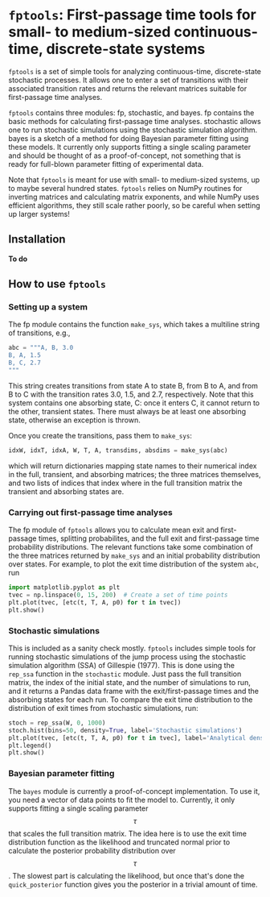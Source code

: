 # `fptools`: First-passage time tools for small- to medium-sized continuous-time, discrete-state systems

`fptools` is a set of simple tools for analyzing continuous-time, discrete-state
stochastic processes. It allows one to enter a set of transitions with their
associated transition rates and returns the relevant matrices suitable for
first-passage time analyses.

`fptools` contains three modules: fp, stochastic, and bayes. fp contains the
basic methods for calculating first-passage time analyses. stochastic allows
one to run stochastic simulations using the stochastic simulation algorithm.
bayes is a sketch of a method for doing Bayesian parameter fitting using these
models. It currently only supports fitting a single scaling parameter and
should be thought of as a proof-of-concept, not something that is ready for
full-blown parameter fitting of experimental data.

Note that `fptools` is meant for use with small- to medium-sized systems, up to
maybe several hundred states. `fptools` relies on NumPy routines for inverting
matrices and calculating matrix exponents, and while NumPy uses efficient
algorithms, they still scale rather poorly, so be careful when setting up
larger systems!

## Installation
**To do**

## How to use `fptools`
### Setting up a system
The fp module contains the function `make_sys`, which takes a multiline string
of transitions, e.g.,
```python
abc = """A, B, 3.0
B, A, 1.5
B, C, 2.7
"""
```
This string creates transitions from state A to state B, from B to A, and from
B to C with the transition rates 3.0, 1.5, and 2.7, respectively. Note that
this system contains one absorbing state, C: once it enters C, it cannot return
to the other, transient states. There must always be at least one absorbing
state, otherwise an exception is thrown.

Once you create the transitions, pass them to `make_sys`:
```python
idxW, idxT, idxA, W, T, A, transdims, absdims = make_sys(abc)
```
which will return dictionaries mapping state names to their numerical index in
the full, transient, and absorbing matrices; the three matrices themselves, and
two lists of indices that index where in the full transition matrix the
transient and absorbing states are.

### Carrying out first-passage time analyses
The fp module of `fptools` allows you to calculate mean exit and first-passage
times, splitting probabilites, and the full exit and first-passage time
probability distributions. The relevant functions take some combination of the
three matrices returned by `make_sys` and an initial probability distribution
over states. For example, to plot the exit time distribution of the system `abc`, run
```python
import matplotlib.pyplot as plt
tvec = np.linspace(0, 15, 200)  # Create a set of time points
plt.plot(tvec, [etc(t, T, A, p0) for t in tvec])
plt.show()
```

### Stochastic simulations
This is included as a sanity check mostly. `fptools` includes simple tools for
running stochastic simulations of the jump process using the stochastic
simulation algorithm (SSA) of Gillespie (1977). This is done using the `rep_ssa`
function in the `stochastic` module. Just pass the full transition matrix, the
index of the initial state, and the number of simulations to run, and it
returns a Pandas data frame with the exit/first-passage times and the absorbing
states for each run. To compare the exit time distribution to the distribution
of exit times from stochastic simulations, run:
```python
stoch = rep_ssa(W, 0, 1000)
stoch.hist(bins=50, density=True, label='Stochastic simulations')
plt.plot(tvec, [etc(t, T, A, p0) for t in tvec], label='Analytical density')
plt.legend()
plt.show()
```

### Bayesian parameter fitting
The `bayes` module is currently a proof-of-concept implementation. To use it,
you need a vector of data points to fit the model to. Currently, it only
supports fitting a single scaling parameter $$\tau$$ that scales the full
transition matrix. The idea here is to use the exit time distribution function
as the likelihood and truncated normal prior to calculate the posterior
probability distribution over $$\tau$$. The slowest part is calculating the
likelihood, but once that's done the `quick_posterior` function gives you the
posterior in a trivial amount of time.


